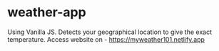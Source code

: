 # weather-app

Using Vanilla JS. Detects your geographical location to give the exact temperature.
Access website on - https://myweather101.netlify.app
